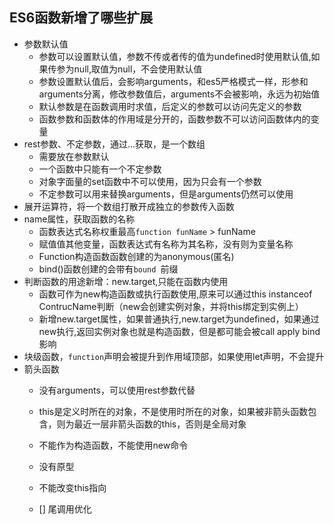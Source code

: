## ES6函数新增了哪些扩展
- 参数默认值
  - 参数可以设置默认值，参数不传或者传的值为undefined时使用默认值,如果传参为null,取值为null，不会使用默认值
  - 参数设置默认值后，会影响arguments，和es5严格模式一样，形参和arguments分离，修改参数值后，arguments不会被影响，永远为初始值
  - 默认参数是在函数调用时求值，后定义的参数可以访问先定义的参数
  - 函数参数和函数体的作用域是分开的，函数参数不可以访问函数体内的变量
- rest参数、不定参数，通过...获取，是一个数组
  - 需要放在参数默认
  - 一个函数中只能有一个不定参数
  - 对象字面量的set函数中不可以使用，因为只会有一个参数
  - 不定参数可以用来替换arguments，但是arguments仍然可以使用
- 展开运算符，将一个数组打散开成独立的参数传入函数
- name属性，获取函数的名称
  - 函数表达式名称权重最高`function funName` > funName
  - 赋值值其他变量，函数表达式有名称为其名称，没有则为变量名称
  - Function构造函数函数创建的为anonymous(匿名)
  - bind()函数创建的会带有`bound `前缀
- 判断函数的用途新增：new.target,只能在函数内使用
  - 函数可作为new构造函数或执行函数使用,原来可以通过this instanceof ContrucName判断（new会创建实例对象，并将this绑定到实例上）
  - 新增new.target属性，如果普通执行,new.target为undefined，如果通过new执行,返回实例对象也就是构造函数，但是都可能会被call apply bind影响
- 块级函数，`function`声明会被提升到作用域顶部，如果使用let声明，不会提升
- 箭头函数
  - 没有arguments，可以使用rest参数代替
  - this是定义时所在的对象，不是使用时所在的对象，如果被非箭头函数包含，则为最近一层非箭头函数的this，否则是全局对象
  - 不能作为构造函数，不能使用new命令
  - 没有原型
  - 不能改变this指向

  - [] 尾调用优化